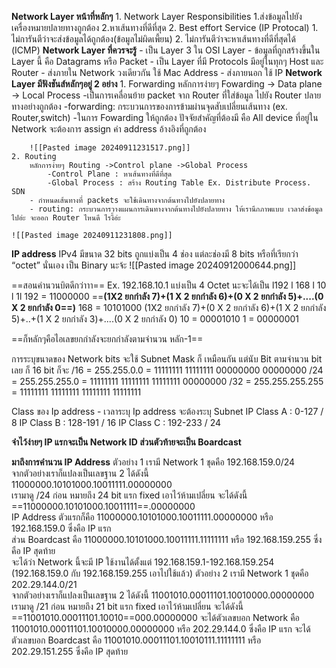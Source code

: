 **Network Layer หน้าที่หลักๆ**
	1. Network Layer Responsibilities
		1.ส่งข้อมูลไปยังเครื่องหมายปลายทางถูกต้อง
		2.หาเส้นทางที่ดีที่สุด
	2. Best effort Service (IP Protocal)
		1. ไม่การันตีว่าจะส่งข้อมูลได้ถูกต้อง(ข้อมูลไม่ผิดเพี้ยน)
		2. ไม่การันตีว่าจะหาเส้นทางที่ดีที่สุดได้ (ICMP)
**Network Layer ที่ควรจะรู้**
	- เป็น Layer 3 ใน OSI Layer 
	- ข้อมูลที่ถูกสร้างขึ้นใน Layer นี้ คือ Datagrams หรือ Packet
	- เป็น Layer ที่มี Protocols มีอยู่ในทุกๆ Host และ Router
	- ส่งภายใน Network วงเดียวกัน ใช้ Mac Address
	- ส่งภายนอก ใช้ IP
**Network Layer มีฟังชันส์หลักๆอยู่ 2 อย่าง**
	1. Forwarding 
		หลักการง่ายๆ Fowarding -> Data plane -> Local Process
		-เป็นการเคลื่อนย้าย packet จาก Router ที่ใส่ข้อมูล ไปยัง Router ปลาย ทางอย่างถูกต้อง
		-forwarding: กระบวนการของการข้ามผ่านจุดสับเปลี่ยนเส้นทาง (ex. Router,switch)
		-ในการ Fowarding ให้ถูกต้อง ปัจจัยสำคัญที่ต้องมี คือ All device ที่อยู่ใน Network จะต้องการ assign ค่า address อ้างอิงที่ถูกต้อง
		
		![[Pasted image 20240911231517.png]]
	2. Routing 
		หลักการง่ายๆ Routing ->Control plane ->Global Process
			-Control Plane : หาเส้นทางที่ดีที่สุด
			-Global Process : สร้าง Routing Table Ex. Distribute Process. SDN
		- กำหนดเส้นทางที่ packets จะใช้เดินทางจากต้นทางไปยังปลายทาง
		- routing: กระบวนการวางแผนการเดินทางจากต้นทางไปยังปลายทาง ให้เรานึกภาพแบบ เวลาส่งข้อมูลไปอ่ะ จะออก Router ไหนดี ไรงี้อ่ะ
		
	![[Pasted image 20240911231808.png]]

**IP address**
	IPv4 
		มีขนาด 32 bits ถูกแบ่งเป็น 4 ช่อง แต่ละช่องมี 8 bits หรือที่เรียกว่า “octet” นั่นเอง เป็น Binary นะจ้ะ
		![[Pasted image 20240912000644.png]]

==สอนคำนวนบิตดีกว่าาา==
	Ex. 192.168.10.1
	แบ่งเป็น 4 Octet นะจะได้เป็น l192 l  168  l 10 l 1l
	192 = 11000000  ==**(1X2 ยกกำลัง 7)+(1 X 2 ยกกำลัง 6)+(0 X 2 ยกกำลัง 5)+....(0 X 2 ยกกำลัง 0==)** 
	168 = 10101000  (1X2 ยกกำลัง 7)+(0 X 2 ยกกำลัง 6)+(1 X 2 ยกกำลัง 5)+..+(1 X 2 ยกกำลัง 3)+....(0 X 2 ยกกำลัง 0) 
	10 = 00001010
	1 = 00000001

==ก็หลักๆคือไอเลขยกกำลังจะยกกำลังตามจำนวน หลัก-1==

การระบุขนาดของ Network bits จะใช้ Subnet Mask ก็
	เหมือนกัน แต่นับ Bit ตามจำนวน bit เลย ก็ 16 bit ก็จะ 
		/16  = 255.255.0.0 = 11111111  11111111  00000000  00000000
		/24 = 255.255.255.0 = 11111111  11111111  11111111  00000000
		/32 = 255.255.255.255 = 11111111  11111111  11111111  11111111

Class ของ Ip address 
	- เวลาระบุ Ip address จะต้องระบุ Subnet
		IP Class A : 0-127 / 8
		IP Class B : 128-191 / 16
		IP Class C : 192-233 / 24

**จำไว้ง่ายๆ IP แรกจะเป็น Network ID ส่วนตัวท้ายจะเป็น Boardcast**

**มาถึงการคำนวน IP Address**
	ตัวอย่าง 1 เรามี Network 1 ชุดคือ  192.168.159.0/24  
		จากตัวอย่างเราก็แปลงเป็นเลขฐาน 2 ได้ดังนี้  
		11000000.10101000.10011111.00000000  
		เรามาดู /24 ก่อน หมายถึง 24 bit แรก fixed เอาไว้ห้ามเปลี่ยน จะได้ดังนี้  
		==11000000.10101000.10011111==.00000000  
		IP Address ตัวแรกก็คือ
		11000000.10101000.10011111.00000000 หรือ 192.168.159.0 ซึ่งคือ IP แรก  
		ส่วน Boardcast คือ 11000000.10101000.10011111.11111111 หรือ 192.168.159.255 ซึ่งคือ IP สุดท้าย  
		จะได้ว่า Network นี้จะมี IP ใช้งานได้ตั้งแต่ 192.168.159.1-192.168.159.254 (192.168.159.0 กับ 192.168.159.255 เอาไปใช้แล้ว)
	ตัวอย่าง 2 เรามี Network 1 ชุดคือ  202.29.144.0/21  
		จากตัวอย่างเราก็แปลงเป็นเลขฐาน 2 ได้ดังนี้
		11001010.00011101.10010000.00000000  
		เรามาดู /21 ก่อน หมายถึง 21 bit แรก fixed เอาไว้ห้ามเปลี่ยน จะได้ดังนี้
		==11001010.00011101.10010==000.00000000
		จะได้ตัวเลขบอก Network คือ 11001010.00011101.10010000.00000000 หรือ 202.29.144.0 ซึ่งคือ IP แรก
		จะได้ตัวเลขบอก Boardcast คือ 11001010.00011101.10010111.11111111 หรือ 202.29.151.255 ซึ่งคือ IP สุดท้าย